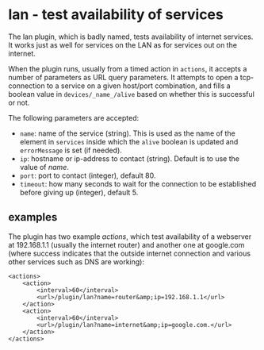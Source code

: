 # lan - test availability of services

The lan plugin, which is badly named, tests availability of internet services. It works just as well for services on the LAN as for services out on the internet.

When the plugin runs, usually from a timed action in `actions`, it accepts a number of parameters as URL query parameters. It attempts to open a tcp-connection to a service on a given host/port combination, and fills a boolean value in `devices/_name_/alive` based on whether this is successful or not.

The following parameters are accepted:

* `name`: name of the service (string). This is used as the name of the element in `services` inside which the `alive` boolean is updated and `errorMessage` is set (if needed).
* `ip`: hostname or ip-address to contact (string). Default is to use the value of _name_.
* `port`: port to contact (integer), default 80.
* `timeout`: how many seconds to wait for the connection to be established before giving up (integer), default 5.

## examples

The plugin has two example _actions_, which test availability of a webserver at 192.168.1.1 (usually the internet router) and another one at google.com (where success indicates that the outside internet connection and various other services such as DNS are working):

```
<actions>
	<action>
		<interval>60</interval>
		<url>/plugin/lan?name=router&amp;ip=192.168.1.1</url>
	</action>
	<action>
		<interval>60</interval>
		<url>/plugin/lan?name=internet&amp;ip=google.com.</url>
	</action>
</actions>

```

